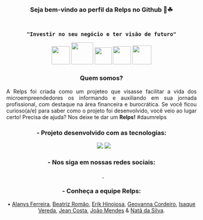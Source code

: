 <div align=center>
<h3>Seja bem-vindo ao perfil da Relps no Github 💚☘</h3>
<br>
<p><samp><b>"Investir no seu negócio e ter visão de futuro"</b></p></samp>
<p align="center">
  <img width=48px src="https://img.icons8.com/ios/50/000000/easy.png"/> <img width=58px src="https://img.icons8.com/dotty/80/000000/bullish.png"/>
  <img width=45px src="https://img.icons8.com/ios/50/000000/save-the-children.png"/>  <img width=48px src="https://img.icons8.com/ios/50/000000/teaching.png"/> <img width=50px src="https://img.icons8.com/external-wanicon-lineal-wanicon/64/000000/external-fight-business-motivation-wanicon-lineal-wanicon.png"/>
 <br>
</p>
<h3><strong>Quem somos?</strong></h3>
<p align=justify>A Relps foi criada como um projeteo que visasse facilitar a vida dos microempreendedores os informando e auxiliando em sua jornada profissional, com destaque na área financeira e burocrática. Se você ficou curioso(a/e) para saber como o projeto foi desenvolvido, você veio ao lugar certo! Precisa de ajuda? Nos deixe te dar um <strong>Relps!</strong> #daumrelps</p>

<h3><b>- Projeto desenvolvido com as tecnologias:</b></h3>
<p>
<img src="https://img.shields.io/badge/HTML-16493f?style=for-the-badge&logo=html5&logoColor=white" alt=""> <img src="https://img.shields.io/badge/CSS-16493f?&style=for-the-badge&logo=css3&logoColor=white" alt=""> <img 
src="https://img.shields.io/badge/JavaScript-16493f?style=for-the-badge&logo=javascript&logoColor=white" alt=""> <img src="https://img.shields.io/badge/Bootstrap-16493f?style=for-the-badge&logo=bootstrap&logoColor=white"> <img src="https://img.shields.io/badge/Java-16493f?style=for-the-badge&logo=java&logoColor=white">
</p>

<h3><b>- Nos siga em nossas redes sociais: </b></h3>
<a href="mailto:daumrelps@gmail.com" target="_blank"><img src="https://img.shields.io/badge/Gmail-16493f?style=for-the-badge&logo=gmail&logoColor=white" alt=""></a>
<a href="https://www.instagram.com/daumrelps/" target="_blank"><img src="https://img.shields.io/badge/Instagram-16493f?style=for-the-badge&logo=instagram&logoColor=white" alt=""></a> <a href="https://www.linkedin.com/company/relps" target="_blank"><img src="https://img.shields.io/badge/LinkedIn-16493f?style=for-the-badge&logo=linkedin&logoColor=white" alt=""></a><a href="https://www.facebook.com/daumrelps/" target="_blank"> <img src="https://img.shields.io/badge/Facebook-16493f?style=for-the-badge&logo=linkedin&logoColor=white" alt=""></a>
<br>

<h3><b>- Conheça a equipe Relps:</b></h3>
<p>• <a href="https://github.com/AlanysF">Alanys Ferreira</a>, <a href="https://github.com/Biaromao">Beatriz Romão</a>, <a href="https://github.com/griffinho">Erik Hinojosa</a>, <a href="https://github.com/Geovannacordeiro">Geovanna Cordeiro</a>, <a href="https://github.com/isaquevereda">Isaque Vereda</a>, <a href="https://github.com/jeancostt">Jean Costa</a>, <a href="https://github.com/JoaoPMGI">João Mendes</a> & <a href="https://github.com/DevPedro10">Natã da Silva</a>.</p>
</div>
<br>
